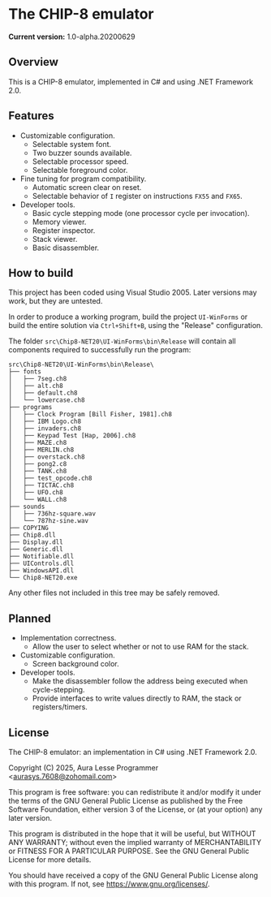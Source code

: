 The CHIP-8 emulator
===================

**Current version:** 1.0-alpha.20200629

Overview
--------

This is a CHIP-8 emulator, implemented in C# and using .NET Framework 2.0.

Features
--------

* Customizable configuration.
    - Selectable system font.
    - Two buzzer sounds available.
    - Selectable processor speed.
    - Selectable foreground color.
* Fine tuning for program compatibility.
    - Automatic screen clear on reset.
    - Selectable behavior of `I` register on instructions `FX55` and `FX65`.
* Developer tools.
    - Basic cycle stepping mode (one processor cycle per invocation).
    - Memory viewer.
    - Register inspector.
    - Stack viewer.
    - Basic disassembler.

How to build
------------

This project has been coded using Visual Studio 2005. Later versions may work, but they are untested.

In order to produce a working program, build the project `UI-WinForms` or build the entire solution via `Ctrl+Shift+B`, using the "Release" configuration.

The folder `src\Chip8-NET20\UI-WinForms\bin\Release` will contain all components required to successfully run the program:

```
src\Chip8-NET20\UI-WinForms\bin\Release\
├── fonts
│   ├── 7seg.ch8
│   ├── alt.ch8
│   ├── default.ch8
│   └── lowercase.ch8
├── programs
│   ├── Clock Program [Bill Fisher, 1981].ch8
│   ├── IBM Logo.ch8
│   ├── invaders.ch8
│   ├── Keypad Test [Hap, 2006].ch8
│   ├── MAZE.ch8
│   ├── MERLIN.ch8
│   ├── overstack.ch8
│   ├── pong2.c8
│   ├── TANK.ch8
│   ├── test_opcode.ch8
│   ├── TICTAC.ch8
│   ├── UFO.ch8
│   └── WALL.ch8
├── sounds
│   ├── 736hz-square.wav
│   └── 787hz-sine.wav
├── COPYING
├── Chip8.dll
├── Display.dll
├── Generic.dll
├── Notifiable.dll
├── UIControls.dll
├── WindowsAPI.dll
└── Chip8-NET20.exe
```

Any other files not included in this tree may be safely removed.

Planned
-------

* Implementation correctness.
    - Allow the user to select whether or not to use RAM for the stack.
* Customizable configuration.
    - Screen background color.
* Developer tools.
    - Make the disassembler follow the address being executed when cycle-stepping.
    - Provide interfaces to write values directly to RAM, the stack or registers/timers.

License
-------

The CHIP-8 emulator: an implementation in C# using .NET Framework 2.0.

Copyright (C) 2025, Aura Lesse Programmer \<aurasys.7608@zohomail.com>

This program is free software: you can redistribute it and/or modify
it under the terms of the GNU General Public License as published by
the Free Software Foundation, either version 3 of the License, or
(at your option) any later version.

This program is distributed in the hope that it will be useful,
but WITHOUT ANY WARRANTY; without even the implied warranty of
MERCHANTABILITY or FITNESS FOR A PARTICULAR PURPOSE.  See the
GNU General Public License for more details.

You should have received a copy of the GNU General Public License
along with this program.  If not, see <https://www.gnu.org/licenses/>.
